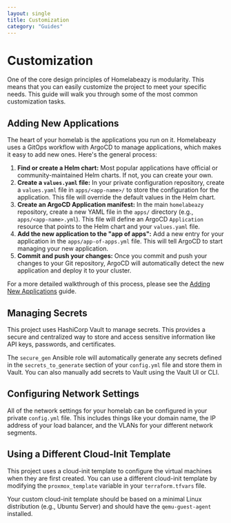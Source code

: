 ```yaml
---
layout: single
title: Customization
category: "Guides"
---
```


# Customization

One of the core design principles of Homelabeazy is modularity. This means that you can easily customize the project to meet your specific needs. This guide will walk you through some of the most common customization tasks.

## Adding New Applications

The heart of your homelab is the applications you run on it. Homelabeazy uses a GitOps workflow with ArgoCD to manage applications, which makes it easy to add new ones. Here's the general process:

1.  **Find or create a Helm chart:** Most popular applications have official or community-maintained Helm charts. If not, you can create your own.
2.  **Create a `values.yaml` file:** In your private configuration repository, create a `values.yaml` file in `apps/<app-name>/` to store the configuration for the application. This file will override the default values in the Helm chart.
3.  **Create an ArgoCD Application manifest:** In the main `homelabeazy` repository, create a new YAML file in the `apps/` directory (e.g., `apps/<app-name>.yml`). This file will define an ArgoCD `Application` resource that points to the Helm chart and your `values.yaml` file.
4.  **Add the new application to the "app of apps":** Add a new entry for your application in the `apps/app-of-apps.yml` file. This will tell ArgoCD to start managing your new application.
5.  **Commit and push your changes:** Once you commit and push your changes to your Git repository, ArgoCD will automatically detect the new application and deploy it to your cluster.

For a more detailed walkthrough of this process, please see the [Adding New Applications](#adding-new-applications) guide.

## Managing Secrets

This project uses HashiCorp Vault to manage secrets. This provides a secure and centralized way to store and access sensitive information like API keys, passwords, and certificates.

The `secure_gen` Ansible role will automatically generate any secrets defined in the `secrets_to_generate` section of your `config.yml` file and store them in Vault. You can also manually add secrets to Vault using the Vault UI or CLI.

## Configuring Network Settings

All of the network settings for your homelab can be configured in your private `config.yml` file. This includes things like your domain name, the IP address of your load balancer, and the VLANs for your different network segments.

## Using a Different Cloud-Init Template

This project uses a cloud-init template to configure the virtual machines when they are first created. You can use a different cloud-init template by modifying the `proxmox_template` variable in your `terraform.tfvars` file.

Your custom cloud-init template should be based on a minimal Linux distribution (e.g., Ubuntu Server) and should have the `qemu-guest-agent` installed.
